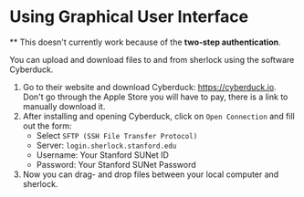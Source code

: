 # Using Graphical User Interface

** This doesn't currently work because of the **two-step authentication**.

You can upload and download files to and from sherlock using the software Cyberduck.

1. Go to their website and download Cyberduck: https://cyberduck.io. Don't go through the Apple Store you will have to pay, there is a link to manually download it.
2. After installing and opening Cyberduck, click on `Open Connection` and fill out the form:
    * Select `SFTP (SSH File Transfer Protocol)`
    * Server: `login.sherlock.stanford.edu`
    * Username: Your Stanford SUNet ID
    * Password: Your Stanford SUNet Password
3. Now you can drag- and drop files between your local computer and sherlock.
